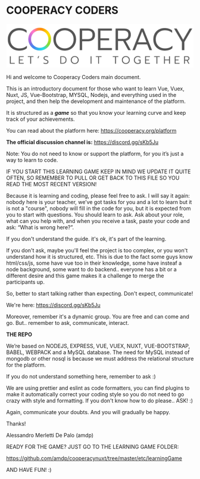 # COOPERACY CODERS

![Image](assets/image/github/image3.png)

Hi and welcome to Cooperacy Coders main document.

This is an introductory document for those who want 
to learn Vue, Vuex, Nuxt, JS, Vue-Bootstrap, MYSQL,
Nodejs, and everything used in the project,
and then help the development and maintenance of the platform.

It is structured as a ***game***
so that you know your learning curve 
and keep track of your achievements.

You can read about the platform here:
https://cooperacy.org/platform



**The official discussion channel is:**
https://discord.gg/sKb5Ju


Note: You do not need to know or support the platform,
for you it’s just a way to learn to code.


IF YOU START THIS LEARNING GAME KEEP
IN MIND WE UPDATE IT QUITE OFTEN,
SO REMEMBER TO PULL OR GET BACK TO
THIS FILE SO YOU READ THE MOST
RECENT VERSION!


Because it is learning and coding, 
please feel free to ask.
I will say it again: nobody here is
your teacher, 
we’ve got tasks for you and a lot to
learn but it is not a "course", 
nobody will fill in the code for you,
but it is expected from you 
to start with questions. 
You should learn to ask. 
Ask about your role, 
what can you help with,
and when you receive a task, 
paste your code and ask: 
“What is wrong here?”.

If you don't understand the guide. it's
ok, it's part of the learning.

If you don't ask, maybe you'll feel 
the project is too complex, 
or you won't understand 
how it is structured, etc.
This is due to the fact some 
guys know html/css/js, 
some have vue too in their knowledge,
some have insteaf a node background, 
some want to do backend.. everyone has
a bit or a different desire and this
game makes it a challenge to merge
the participants up.

So, better to start talking 
rather than expecting.
Don't expect, communicate!

We're here: https://discord.gg/sKb5Ju


Moreover, remember it's a dynamic group. 
You are free and can come and go.
But.. remember to ask, communicate, interact.

**THE REPO**

We’re based on NODEJS, EXPRESS, VUE, 
VUEX, NUXT, VUE-BOOTSTRAP, BABEL, WEBPACK
 and a MySQL database. The need for 
MySQL instead of mongodb or other 
nosql is because we must address 
the relational structure for the 
platform.

If you do not understand something here,
remember to ask :)

We are using prettier and eslint as
code formatters, you can find plugins
to make it automatically correct your
coding style so you do not need to
go crazy with style and formatting.
If you don't know how to do please..
ASK! :)

Again, communicate your doubts. 
And you will gradually be happy.

Thanks!

Alessandro Merletti De Palo (amdp)

READY FOR THE GAME? JUST GO TO THE
LEARNING GAME FOLDER:

https://github.com/amdp/cooperacynuxt/tree/master/etc/learningGame

AND HAVE FUN! :)
